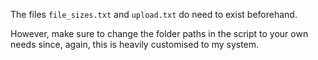 The files `file_sizes.txt` and `upload.txt` do need to exist beforehand.

However, make sure to change the folder paths in the script to your own needs since, again, this is heavily customised to my system.